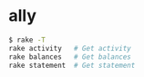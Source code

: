 # ally

```bash
$ rake -T
rake activity   # Get activity
rake balances   # Get balances
rake statement  # Get statement
```
